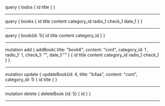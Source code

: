 
query {
  todos {
    id
    title
  }
}
***
query {
  books {
    id
    title
    content
    category_id
    radio_1
    check_1
    date_1
  }
}
***
query {
  book(id: 1){
    id
    title
    content
    category_id
  }
}
***
mutation add {
  addBook(
    title: "book6", content: "cont", category_id: 1 ,
    radio_1: 1, check_1: "", date_1:""
    ) {
    id
    title
    content
    category_id
    radio_1
    check_1
  }
}
***
mutation update {
  updateBook(id: 4, title: "b4aa", content: "cont", category_id: 1) {
    id
    title
  }
}
***
mutation delete {
  deleteBook (id: 5) {
    id
  }
}
***
